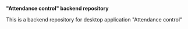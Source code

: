 **"Attendance control" backend repository**

This is a backend repository for desktop application "Attendance control"
